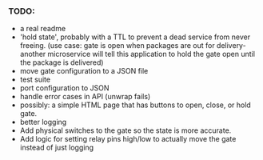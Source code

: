 ### TODO:
* a real readme
* 'hold state', probably with a TTL to prevent a dead service from never freeing. (use case: gate is open when packages are out for delivery- another microservice will tell this application to hold the gate open until the package is delivered)
* move gate configuration to a JSON file
* test suite
* port configuration to JSON
* handle error cases in API (unwrap fails)
* possibly: a simple HTML page that has buttons to open, close, or hold gate.
* better logging
* Add physical switches to the gate so the state is more accurate.
* Add logic for setting relay pins high/low to actually move the gate instead of just logging
